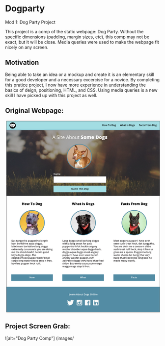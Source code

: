 # Dogparty
Mod 1: Dog Party Project

This project is a comp of the static webpage: Dog Party. Without the specific dimensions (padding, margin sizes, etc), this comp may not be exact, but it will be close. Media queries were used to make the webpage fit nicely on any screen.

## Motivation

Being able to take an idea or a mockup and create it is an elementary skill for a good developer and a necessary excercise for a novice. By completing this pratice project, I now have more experience in understanding the basics of deign, positioning, HTML, and CSS. Using media queries is a new skill I have picked up with this project as well.

## Original Webpage:

![alt="Dog Party"](images/Dog%20Party.png)

## Project Screen Grab:

![alt="Dog Party Comp"] (images/
